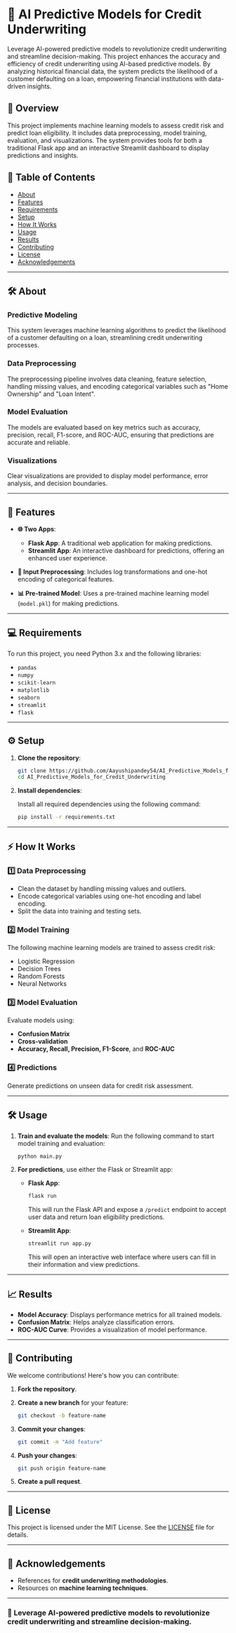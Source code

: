 # 🚀 AI Predictive Models for Credit Underwriting

Leverage AI-powered predictive models to revolutionize credit underwriting and streamline decision-making. This project enhances the accuracy and efficiency of credit underwriting using AI-based predictive models. By analyzing historical financial data, the system predicts the likelihood of a customer defaulting on a loan, empowering financial institutions with data-driven insights.

## 📜 Overview

This project implements machine learning models to assess credit risk and predict loan eligibility. It includes data preprocessing, model training, evaluation, and visualizations. The system provides tools for both a traditional Flask app and an interactive Streamlit dashboard to display predictions and insights.

## 📂 Table of Contents

- [About](#about)
- [Features](#features)
- [Requirements](#requirements)
- [Setup](#setup)
- [How It Works](#how-it-works)
- [Usage](#usage)
- [Results](#results)
- [Contributing](#contributing)
- [License](#license)
- [Acknowledgements](#acknowledgements)

---

## 🛠️ About

### Predictive Modeling

This system leverages machine learning algorithms to predict the likelihood of a customer defaulting on a loan, streamlining credit underwriting processes.

### Data Preprocessing

The preprocessing pipeline involves data cleaning, feature selection, handling missing values, and encoding categorical variables such as "Home Ownership" and "Loan Intent".

### Model Evaluation

The models are evaluated based on key metrics such as accuracy, precision, recall, F1-score, and ROC-AUC, ensuring that predictions are accurate and reliable.

### Visualizations

Clear visualizations are provided to display model performance, error analysis, and decision boundaries.

---

## 🌟 Features

- **🌐 Two Apps**:
  - **Flask App**: A traditional web application for making predictions.
  - **Streamlit App**: An interactive dashboard for predictions, offering an enhanced user experience.

- **🔄 Input Preprocessing**: Includes log transformations and one-hot encoding of categorical features.

- **📊 Pre-trained Model**: Uses a pre-trained machine learning model (`model.pkl`) for making predictions.

---

## 💻 Requirements

To run this project, you need Python 3.x and the following libraries:

- `pandas`
- `numpy`
- `scikit-learn`
- `matplotlib`
- `seaborn`
- `streamlit`
- `flask`

---

## ⚙️ Setup

1. **Clone the repository**:

    ```bash
    git clone https://github.com/Aayushipandey54/AI_Predictive_Models_for_Credit_Underwriting.git
    cd AI_Predictive_Models_for_Credit_Underwriting
    ```

2. **Install dependencies**:

    Install all required dependencies using the following command:

    ```bash
    pip install -r requirements.txt
    ```

---

## ⚡ How It Works

### 1️⃣ Data Preprocessing
- Clean the dataset by handling missing values and outliers.
- Encode categorical variables using one-hot encoding and label encoding.
- Split the data into training and testing sets.

### 2️⃣ Model Training
The following machine learning models are trained to assess credit risk:
- Logistic Regression
- Decision Trees
- Random Forests
- Neural Networks

### 3️⃣ Model Evaluation
Evaluate models using:
- **Confusion Matrix**
- **Cross-validation**
- **Accuracy, Recall, Precision, F1-Score**, and **ROC-AUC**

### 4️⃣ Predictions
Generate predictions on unseen data for credit risk assessment.

---

## 🛠️ Usage

1. **Train and evaluate the models**:
    Run the following command to start model training and evaluation:

    ```bash
    python main.py
    ```

2. **For predictions**, use either the Flask or Streamlit app:

   - **Flask App**:
     ```bash
     flask run
     ```
     This will run the Flask API and expose a `/predict` endpoint to accept user data and return loan eligibility predictions.

   - **Streamlit App**:
     ```bash
     streamlit run app.py
     ```
     This will open an interactive web interface where users can fill in their information and view predictions.

---

## 📈 Results

- **Model Accuracy**: Displays performance metrics for all trained models.
- **Confusion Matrix**: Helps analyze classification errors.
- **ROC-AUC Curve**: Provides a visualization of model performance.

---

## 🤝 Contributing

We welcome contributions! Here's how you can contribute:

1. **Fork the repository**.
2. **Create a new branch** for your feature:
    ```bash
    git checkout -b feature-name
    ```

3. **Commit your changes**:
    ```bash
    git commit -m "Add feature"
    ```

4. **Push your changes**:
    ```bash
    git push origin feature-name
    ```

5. **Create a pull request**.

---

## 📜 License

This project is licensed under the MIT License. See the [LICENSE](LICENSE) file for details.

---

## 🙌 Acknowledgements

- References for **credit underwriting methodologies**.
- Resources on **machine learning techniques**.

---

### 🚀 Leverage AI-powered predictive models to revolutionize credit underwriting and streamline decision-making.
